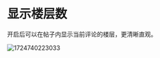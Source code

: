 # 显示楼层数

开启后可以在帖子内显示当前评论的楼层，更清晰直观。

![1724740223033](https://imgurl.zishu.me/2024/08/1724740223033.webp)
